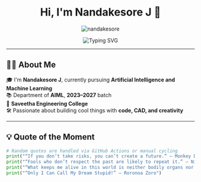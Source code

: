 <h1 align="center">Hi, I'm Nandakesore J 👋</h1>

<p align="center">
  <img src="https://komarev.com/ghpvc/?username=nandakesore&label=Visitors&color=0e75b6&style=flat" alt="nandakesore" />
</p>

<p align="center">
  <img src="https://readme-typing-svg.demolab.com?font=Fira+Code&size=22&pause=1000&center=true&vCenter=true&width=435&lines=Aspiring+AI+Engineer;Fusion+360+Expert;Python+Developer;Blender+Learner+%26+Sketch+Artist" alt="Typing SVG" />
</p>

---

## 🧑‍🎓 About Me

🎓 I'm **Nandakesore J**, currently pursuing **Artificial Intelligence and Machine Learning**  
📚 Department of **AIML**, **2023–2027** batch  
🏫 **Saveetha Engineering College**  
🛠️ Passionate about building cool things with **code, CAD, and creativity**  

---

## 💡 Quote of the Moment

<!-- RANDOM QUOTE SECTION -->
```python
# Random quotes are handled via GitHub Actions or manual cycling
print("“If you don’t take risks, you can’t create a future.” — Monkey D. Luffy")
print("“Fools who don’t respect the past are likely to repeat it.” — Nico Robin")
print("“What keeps me alive in this world is neither bodily organs nor muscles — it’s my soul.” – Brook")
print("“Only I Can Call My Dream Stupid!” – Roronoa Zoro")
